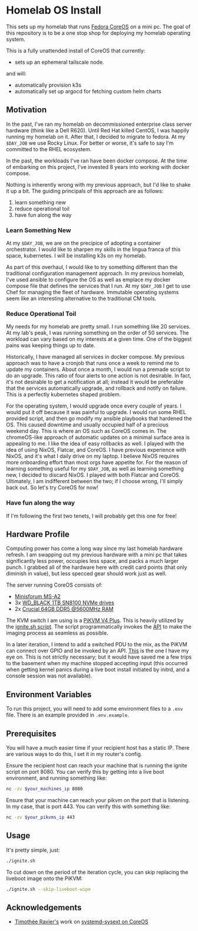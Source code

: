 # Homelab OS Install

This sets up my homelab that runs [Fedora CoreOS](https://fedoraproject.org/coreos/) on a mini pc.  The goal of this repository is to be a one stop shop for deploying my homelab operating system.

This is a fully unattended install of CoreOS that currently:
* sets up an ephemeral tailscale node.

and will:
* automatically provision k3s
* automatically set up argocd for fetching custom helm charts


## Motivation

In the past, I've ran my homelab on decommissioned enterprise class server hardware (think like a Dell R620). Until Red Hat killed CentOS, I was happily running my homelab on it.  After that, I decided to migrate to fedora.  At my `$DAY_JOB` we use Rocky Linux.  For better or worse, it's safe to say I'm committed to the RHEL ecosystem.

In the past, the workloads I've ran have been docker compose.  At the time of embarking on this project, I've invested 8 years into working with docker compose.

Nothing is inherently wrong with my previous approach, but I'd like to shake it up a bit.  The guiding principals of this approach are as follows:
1. learn something new
2. reduce operational toil
3. have fun along the way


### Learn Something New
At my `$DAY_JOB`, we are on the precipice of adopting a container orchestrator.  I would like to sharpen my skills in the lingua franca of this space, kubernetes.  I will be installing k3s on my homelab.

As part of this overhaul, I would like to try something different than the traditional configuration management approach.  In my previous homelab, I've used ansible to configure the OS as well as emplace my docker compose file that defines the services that I run.  At my `$DAY_JOB` I get to use Chef for managing the fleet of hardware.  Immutable operating systems seem like an interesting alternative to the traditional CM tools.


### Reduce Operational Toil
My needs for my homelab are pretty small.  I run something like 20 services.  At my lab's peak, I was running something on the order of 50 services.  The workload can vary based on my interests at a given time.  One of the biggest pains was keeping things up to date.

Historically, I have managed all services in docker compose.  My previous approach was to have a cronjob that runs once a week to remind me to update my containers.  About once a month, I would run a premade script to do an upgrade.  This ratio of four alerts to one action is not desirable.  In fact, it's not desirable to get a notification at all; instead it would be preferable that the services automatically upgrade, and rollback and notify on failure.  This is a perfectly kubernetes shaped problem.

For the operating system, I would upgrade once every couple of years.  I would put it off because it was painful to upgrade.  I would run some RHEL provided script, and then go modify my ansible playbooks that hardened the OS.  This caused downtime and usually occupied half of a precious weekend day.  This is where an OS such as CoreOS comes in.  The chromeOS-like approach of automatic updates on a minimal surface area is appealing to me.  I like the idea of easy rollbacks as well.  I played with the idea of using NixOS, Flatcar, and CoreOS.  I have previous experience with NixOS, and it's what I daily drive on my laptop.  I believe NixOS requires more onboarding effort than most orgs have appetite for.  For the reason of learning something useful for my `$DAY_JOB`, as well as learning something new, I decided to discard NixOS.  I played with both Flatcar and CoreOS.  Ultimately, I am indifferent between the two; if I choose wrong, I'll simply back out.  So let's try CoreOS for now!


### Have fun along the way

If I'm following the first two tenets, I will probably get this one for free!


## Hardware Profile
Computing power has come a long way since my last homelab hardware refresh.  I am swapping out my previous hardware with a mini pc that takes significantly less power, occupies less space, and packs a much larger punch.  I grabbed all of the hardware here with credit card points (that only diminish in value), but less specced gear should work just as well.

The server running CoreOS consists of:
* [Minisforum MS-A2](https://amzn.to/3HeB6LR)
* 3x [WD\_BLACK 1TB SN8100 NVMe drives](https://amzn.to/47kFRhk)
* 2x [Crucial 64GB DDR5 @5600MHz RAM](https://amzn.to/3UgDGns)

The KVM switch I am using is a [PiKVM V4 Plus](https://amzn.to/45hlejq).  This is heavily utilized by the [ignite.sh script](./ignite.sh).  The script programmatically invokes the [API](https://docs.pikvm.org/api/) to make the imaging process as seamless as possible.

In a later iteration, I intend to add a switched PDU to the mix, as the PiKVM can connect over GPIO and be invoked by an API. [This](https://amzn.to/4ljgUWS) is the one I have my eye on.  This is not strictly necessary; but it would have saved me a few trips to the basement when my machine stopped accepting input (this occurred when getting kernel panics during a live boot install initiated by initrd, and a console session was not available).


## Environment Variables

To run this project, you will need to add some environment files to a `.env` file. There is an example provided in `.env.example`.


## Prerequisites
You will have a much easier time if your recipient host has a static IP.  There are various ways to do this, I set it in my router's config.

Ensure the recipient host can reach your machine that is running the ignite script on port 8080.  You can verify this by getting into a live boot environment, and running something like:

```bash
nc -zv $your_machines_ip 8080
```

Ensure that your machine can reach your pikvm on the port that is listening.  In my case, that is port 443. You can verify this with something like:

```bash
nc -zv $your_pikvms_ip 443
```


## Usage

It's pretty simple, just:

```bash
./ignite.sh
```

To cut down on the period of the iteration cycle, you can skip replacing the liveboot image onto the PiKVM:

```bash
./ignite.sh --skip-liveboot-wipe
```

## Acknowledgements

 - [Timothée Ravier's](https://github.com/travier) work on [systemd-sysext on CoreOS](https://extensions.fcos.fr)
